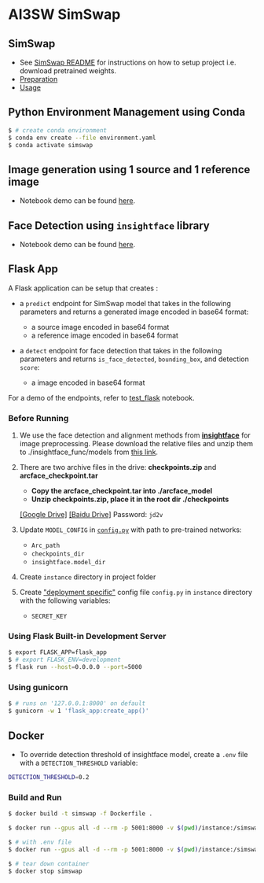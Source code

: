 # AI3SW SimSwap

## SimSwap

* See [SimSwap README](SimSwap_README.md) for instructions on how to setup project i.e. download pretrained weights.
* [Preparation](docs/guidance/preparation.md)
* [Usage](docs/guidance/usage.md)

## Python Environment Management using Conda

```bash
$ # create conda environment
$ conda env create --file environment.yaml
$ conda activate simswap
```

## Image generation using 1 source and 1 reference image

* Notebook demo can be found [here](notebooks/predict_function.ipynb).

## Face Detection using `insightface` library

* Notebook demo can be found [here](notebooks/face_detection.ipynb).

## Flask App

A Flask application can be setup that creates :

* a `predict` endpoint for SimSwap model that takes in the following parameters and returns a generated image encoded in base64 format:

    * a source image encoded in base64 format
    * a reference image encoded in base64 format

* a `detect` endpoint for face detection that takes in the following parameters and returns `is_face_detected`, `bounding_box`, and detection `score`:

    * a image encoded in base64 format

For a demo of the endpoints, refer to [test_flask](notebooks/test_flask.ipynb) notebook.

### Before Running

1. We use the face detection and alignment methods from **[insightface](https://github.com/deepinsight/insightface)** for image preprocessing. Please download the relative files and unzip them to ./insightface_func/models from [this link](https://onedrive.live.com/?authkey=%21ADJ0aAOSsc90neY&cid=4A83B6B633B029CC&id=4A83B6B633B029CC%215837&parId=4A83B6B633B029CC%215834&action=locate).

1. There are two archive files in the drive: **checkpoints.zip** and **arcface_checkpoint.tar**

    - **Copy the arcface_checkpoint.tar into ./arcface_model**
    - **Unzip checkpoints.zip, place it in the root dir ./checkpoints**

    [[Google Drive]](https://drive.google.com/drive/folders/1jV6_0FIMPC53FZ2HzZNJZGMe55bbu17R?usp=sharing)
    [[Baidu Drive]](https://pan.baidu.com/s/1wFV11RVZMHqd-ky4YpLdcA) Password: ```jd2v```

1. Update `MODEL_CONFIG` in [`config.py`](config.py) with path to pre-trained networks:

    * `Arc_path`
    * `checkpoints_dir`
    * `insightface.model_dir`

1. Create `instance` directory in project folder

1. Create ["deployment specific"](https://flask.palletsprojects.com/en/2.0.x/config/#instance-folders) config file `config.py` in `instance` directory with the following variables:
    * `SECRET_KEY`

### Using Flask Built-in Development Server

```bash
$ export FLASK_APP=flask_app
$ # export FLASK_ENV=development
$ flask run --host=0.0.0.0 --port=5000
```

### Using gunicorn

```bash
$ # runs on '127.0.0.1:8000' on default
$ gunicorn -w 1 'flask_app:create_app()'

```

## Docker

* To override detection threshold of insightface model, create a `.env` file with a `DETECTION_THRESHOLD` variable:

```bash
DETECTION_THRESHOLD=0.2

```

### Build and Run

```bash
$ docker build -t simswap -f Dockerfile .

$ docker run --gpus all -d --rm -p 5001:8000 -v $(pwd)/instance:/simswap/instance --name simswap simswap

$ # with .env file
$ docker run --gpus all -d --rm -p 5001:8000 -v $(pwd)/instance:/simswap/instance --env-file .env --name simswap simswap

$ # tear down container
$ docker stop simswap

```

